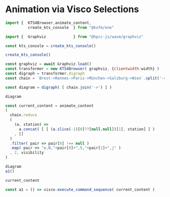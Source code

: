 # Animation via Visco Selections
  
```js
import {  KTS4Browser,animate_content,
          create_kts_console  } from "@kxfm/one"

import {  Graphviz            } from "@hpcc-js/wasm/graphviz"

const kts_console = create_kts_console()
```

<div class="card">

```js echo
create_kts_console()
```

```js echo
const graphviz = await Graphviz.load()
const transformer = new KTS4Browser( graphviz, {clientwidth:width} )
const digraph = transformer.digraph
const chain = `Brest->Rennes->Paris->München->Salzburg->Wien`.split('->')
```

```js echo
const diagram = digraph( [ chain.join('->') ] )
```

```js
diagram
```

```js echo
const current_content = animate_content
( 
  chain.reduce
  (
    (a, station) => 
      a.concat( [ [ (a.slice(-1)[0]??[null,null])[1], station] ] ) 
    , []
  )
  .filter( pair => pair[0] !== null )
  .map( pair => "e,N,"+pair[0]+",S,"+pair[1]+",j" )
  , 2, visibility 
)
```

```js
diagram
a1()
```

```js 
current_content
```

```js
const a1 = () => visco.execute_command_sequence( current_content )
```
</div>
